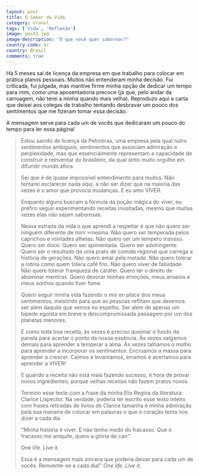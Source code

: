 ```yaml
---
layout: post
title: O Sabor da Vida
category: travel
tags: ['Vida', 'Reflexão']
image: post2.jpg
image-description: "O que você quer saborear?"
country-code: br
country: Brasil
comments: true
---
```


Há 5 meses saí de licença da empresa em que trabalho para colocar em prática planos pessoais. Muitos não entenderam minha decisão. Fui criticada, fui julgada, mas mantive firme minha opção de dedicar um tempo para mim, como uma aposentadoria precoce (já que, pelo andar da carruagem, não terei a minha quando mais velha). Reproduzo aqui a carta que deixei aos colegas de trabalho tentando desbravar um pouco dos sentimentos que me fizeram tomar essa decisão.

A mensagem serve para cada um de vocês que dedicaram um pouco do tempo para ler essa página! 


>Estou saindo de licença da Petrobras, uma empresa pela qual nutro sentimentos ambíguos, sentimentos que associam admiração e perplexidade, mas que essencialmente representam a capacidade de construir e reinventar do brasileiro, da qual sinto muito orgulho em difundir mundo afora. 
>
>Sei que é de quase impossível entendimento para muitos. Não tentarei esclarecer nada aqui, a não ser dizer que na maioria das vezes é o amor que provoca mudanças. E eu amo VIVER. 
>
>Enquanto alguns buscam a fórmula da poção mágica do viver, eu prefiro seguir experimentando receitas inusitadas, mesmo que muitas vezes elas não sejam saborosas. 
>
>Nessa estrada da vida o que aprendi a respeitar é que não quero ser ninguém diferente de mim >mesma. Não quero ser temperada pelos caprichos e vontades alheias. Não quero ser um tempero insosso. Quero ser doce. Quero ser apimentada. Quero ser adstringente. Quero ser o resultado de uma prato de comida regional que carrega a história de gerações. Não quero amar pela metade. Não quero tolerar a rotina como quem tolera café frio. Não quero viver de falsidade. Não quero tolerar franqueza de caráter. Quero ter o direito de abominar mentiras. Quero devorar minhas emoções, meus anseios e meus sonhos quando tiver fome.
>
>Quero seguir minha vida fazendo o *mis en place* dos meus sentimentos, insistindo para que as pessoas reflitam que devemos ser além daquilo que vemos no espelho. Ser além de apenas um bípede egoísta em breve e descompromissada passagem por um dos planetas menores. 
>
>E como toda boa receita, às vezes é preciso queimar o fundo da panela para acertar o ponto da nossa essência. Às vezes salgamos demais para aprender a temperar a alma. Às vezes talhamos o molho para aprender a incorporar os sentimentos. Encruamos a massa para aprender a crescer. Caímos e levantamos, erramos e acertamos para aprender a VIVER!
>
>E quando a receita não está mais fazendo sucesso, é hora de provar novos ingredientes, porque velhas receitas não fazem pratos novos.
>
>Termino esse texto com a frase da minha Elis Regina da literatura: Clarice Lispector. Na verdade, poderia ter escrito esse texto inteiro com frases retiradas de livros de Clarice tamanha é minha admiração pela sua maneira de colocar em palavras o que o coração tenta nos dizer a cada dia.
>
>"Minha história é viver. E não tenho medo do fracasso. Que o fracasso me aniquile, quero a glória de cair." 
>
>One life. Live it.
>
>Essa é a mensagem mais sincera que poderia deixar para cada um de vocês. Reinvente-se a cada dia!"
>*One life. Live it*.
